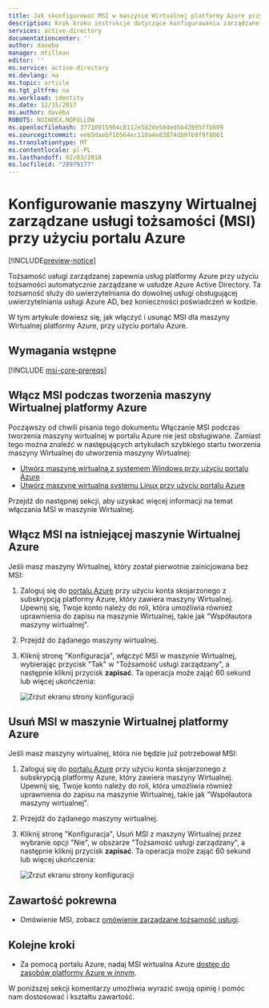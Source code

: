 ```yaml
---
title: Jak skonfigurować MSI w maszynie Wirtualnej platformy Azure przy użyciu portalu Azure
description: Krok kroku instrukcje dotyczące konfigurowania zarządzane tożsamości usługi (MSI) na maszynie Wirtualnej platformy Azure, przy użyciu portalu Azure.
services: active-directory
documentationcenter: ''
author: daveba
manager: mtillman
editor: ''
ms.service: active-directory
ms.devlang: na
ms.topic: article
ms.tgt_pltfrm: na
ms.workload: identity
ms.date: 12/15/2017
ms.author: daveba
ROBOTS: NOINDEX,NOFOLLOW
ms.openlocfilehash: 37710015904c8112e5d2de504ed5b42895ffb809
ms.sourcegitcommit: eeb5daebf10564ec110a4e83874db0fb9f9f8061
ms.translationtype: MT
ms.contentlocale: pl-PL
ms.lasthandoff: 02/03/2018
ms.locfileid: "28979177"
---
```

# <a name="configure-a-vm-managed-service-identity-msi-using-the-azure-portal"></a>Konfigurowanie maszyny Wirtualnej zarządzane usługi tożsamości (MSI) przy użyciu portalu Azure

[!INCLUDE[preview-notice](~/includes/active-directory-msi-preview-notice-ua.md)]

Tożsamość usługi zarządzanej zapewnia usług platformy Azure przy użyciu tożsamości automatycznie zarządzane w usłudze Azure Active Directory. Ta tożsamość służy do uwierzytelniania do dowolnej usługi obsługującej uwierzytelniania usługi Azure AD, bez konieczności poświadczeń w kodzie. 

W tym artykule dowiesz się, jak włączyć i usunąć MSI dla maszyny Wirtualnej platformy Azure, przy użyciu portalu Azure.

## <a name="prerequisites"></a>Wymagania wstępne

[!INCLUDE [msi-core-prereqs](~/includes/active-directory-msi-core-prereqs-ua.md)]

## <a name="enable-msi-during-creation-of-an-azure-vm"></a>Włącz MSI podczas tworzenia maszyny Wirtualnej platformy Azure

Począwszy od chwili pisania tego dokumentu Włączanie MSI podczas tworzenia maszyny wirtualnej w portalu Azure nie jest obsługiwane. Zamiast tego można znaleźć w następujących artykułach szybkiego startu tworzenia maszyny Wirtualnej do utworzenia maszyny Wirtualnej:

- [Utwórz maszynę wirtualną z systemem Windows przy użyciu portalu Azure](~/articles/virtual-machines/windows/quick-create-portal.md#create-virtual-machine)
- [Utwórz maszynę wirtualną systemu Linux przy użyciu portalu Azure](~/articles/virtual-machines/linux/quick-create-portal.md#create-virtual-machine)  

Przejdź do następnej sekcji, aby uzyskać więcej informacji na temat włączania MSI w maszynie Wirtualnej.

## <a name="enable-msi-on-an-existing-azure-vm"></a>Włącz MSI na istniejącej maszynie Wirtualnej Azure

Jeśli masz maszyny Wirtualnej, który został pierwotnie zainicjowana bez MSI:

1. Zaloguj się do [portalu Azure](https://portal.azure.com) przy użyciu konta skojarzonego z subskrypcją platformy Azure, który zawiera maszyny Wirtualnej. Upewnij się, Twoje konto należy do roli, która umożliwia również uprawnienia do zapisu na maszynie Wirtualnej, takie jak "Współautora maszyny wirtualnej".

2. Przejdź do żądanego maszyny wirtualnej.

2. Kliknij stronę "Konfiguracja", włączyć MSI w maszynie Wirtualnej, wybierając przycisk "Tak" w "Tożsamość usługi zarządzany", a następnie kliknij przycisk **zapisać**. Ta operacja może zająć 60 sekund lub więcej ukończenia:

   ![Zrzut ekranu strony konfiguracji](~/articles/active-directory/media/msi-qs-configure-portal-windows-vm/create-windows-vm-portal-configuration-blade.png)  

## <a name="remove-msi-from-an-azure-vm"></a>Usuń MSI w maszynie Wirtualnej platformy Azure

Jeśli masz maszyny wirtualnej, która nie będzie już potrzebował MSI:

1. Zaloguj się do [portalu Azure](https://portal.azure.com) przy użyciu konta skojarzonego z subskrypcją platformy Azure, który zawiera maszyny Wirtualnej. Upewnij się, Twoje konto należy do roli, która umożliwia również uprawnienia do zapisu na maszynie Wirtualnej, takie jak "Współautora maszyny wirtualnej".

2. Przejdź do żądanego maszyny wirtualnej.

3. Kliknij stronę "Konfiguracja", Usuń MSI z maszyny Wirtualnej przez wybranie opcji "Nie", w obszarze "Tożsamość usługi zarządzany", a następnie kliknij przycisk **zapisać**. Ta operacja może zająć 60 sekund lub więcej ukończenia:

   ![Zrzut ekranu strony konfiguracji](~/articles/active-directory/media/msi-qs-configure-portal-windows-vm/create-windows-vm-portal-configuration-blade-disable.png)  

## <a name="related-content"></a>Zawartość pokrewna

- Omówienie MSI, zobacz [omówienie zarządzane tożsamość usługi](msi-overview.md).

## <a name="next-steps"></a>Kolejne kroki

- Za pomocą portalu Azure, nadaj MSI wirtualna Azure [dostęp do zasobów platformy Azure w innym](msi-howto-assign-access-portal.md).

W poniższej sekcji komentarzy umożliwia wyrazić swoją opinię i pomóc nam dostosować i kształtu zawartość.
